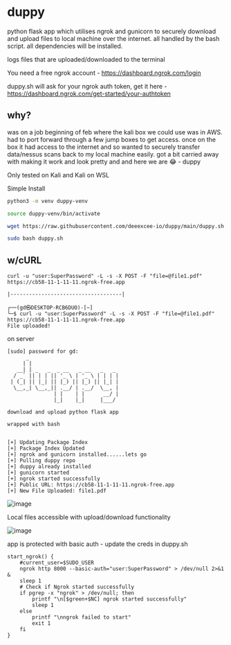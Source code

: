 # duppy

python flask app which utilises ngrok and gunicorn to securely download and upload files to local machine over the internet. all handled by the bash script. all dependencies will be installed.

logs files that are uploaded/downloaded to the terminal

You need a free ngrok account - https://dashboard.ngrok.com/login

duppy.sh will ask for your ngrok auth token, get it here - https://dashboard.ngrok.com/get-started/your-authtoken

## why?

was on a job beginning of feb where the kali box we could use was in AWS. had to port forward through a few jump boxes to get access. once on the box it had access to the internet and so wanted to securely transfer data/nessus scans back to my local machine easily. got a bit carried away with making it work and look pretty and and here we are 😂 - duppy

Only tested on Kali and Kali on WSL

Simple Install

```bash
python3 -m venv duppy-venv

source duppy-venv/bin/activate

wget https://raw.githubusercontent.com/deeexcee-io/duppy/main/duppy.sh

sudo bash duppy.sh
```
## w/cURL

```
curl -u "user:SuperPassword" -L -s -X POST -F "file=@file1.pdf" https://cb58-11-1-11-11.ngrok-free.app

|------------------------------------|

┌──(gd㉿DESKTOP-RCB6DUO)-[~]
└─$ curl -u "user:SuperPassword" -L -s -X POST -F "file=@file1.pdf" https://cb58-11-1-11-11.ngrok-free.app
File uploaded!
```

on server
```
[sudo] password for gd:
      _
     | |
   __| | _   _  _ __   _ __   _   _
  / _` || | | || '_ \ | '_ \ | | | |
 | (_| || |_| || |_) || |_) || |_| |
  \__,_| \__,_|| .__/ | .__/  \__, |
               | |    | |      __/ |
               |_|    |_|     |___/

download and upload python flask app

wrapped with bash


[+] Updating Package Index
[+] Package Index Updated
[+] ngrok and gunicorn installed......lets go
[+] Pulling duppy repo
[+] duppy already installed
[+] gunicorn started
[+] ngrok started successfully
[+] Public URL: https://cb58-11-1-11-11.ngrok-free.app
[+] New File Uploaded: file1.pdf
```

![image](https://github.com/deeexcee-io/duppy/assets/130473605/f72e6177-98ce-4487-9a2d-5a0340765644)


Local files accessible with upload/download functionality

![image](https://github.com/deeexcee-io/duppy/assets/130473605/7350310a-6e14-42a1-a4af-171e32bbb978)

app is protected with basic auth - update the creds in duppy.sh

```
start_ngrok() {
    #current_user=$SUDO_USER
    ngrok http 8000 --basic-auth="user:SuperPassword" > /dev/null 2>&1 &
    sleep 1
    # Check if Ngrok started successfully
    if pgrep -x "ngrok" > /dev/null; then
        printf "\n[$green+$NC] ngrok started successfully"
        sleep 1
    else
        printf "\nngrok failed to start"
        exit 1
    fi
}
```

